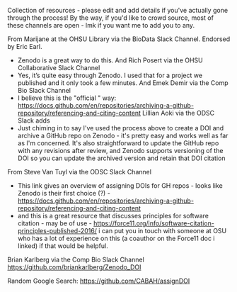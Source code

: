 Collection of resources - please edit and add details if you've actually gone through the process!
By the way, if you'd like to crowd source, most of these channels are open - lmk if you want me to add you to any. 

From Marijane at the OHSU Library via the BioData Slack Channel. Endorsed by Eric Earl.
* Zenodo is a great way to do this.
And Rich Posert via the OHSU Collaborative Slack Channel
* Yes, it’s quite easy through Zenodo. I used that for a project we published and it only took a few minutes.
And Emek Demir via the Comp Bio Slack Channel
* I believe this is the "official " way:
https://docs.github.com/en/repositories/archiving-a-github-repository/referencing-and-citing-content
Lillian Aoki via the ODSC Slack adds 
* Just chiming in to say I've used the process above to create a DOI and archive a GitHub repo on Zenodo - it's pretty easy and works well as far as I'm concerned. It's also straightforward to update the GitHub repo with any revisions after review, and Zenodo supports versioning of the DOI so you can update the archived version and retain that DOI citation

From Steve Van Tuyl via the ODSC Slack Channel
* This link gives an overview of assigning DOIs for GH repos - looks like Zenodo is their first choice (?) - 
https://docs.github.com/en/repositories/archiving-a-github-repository/referencing-and-citing-content
* and this is a great resource that discusses principles for software citation - may be of use - 
https://force11.org/info/software-citation-principles-published-2016/
i can put you in touch with someone at OSU who has a lot of experience on this (a coauthor on the Force11 doc i linked) if that would be helpful.

Brian Karlberg via the Comp Bio Slack Channel
https://github.com/briankarlberg/Zenodo_DOI


Random Google Search:
https://github.com/CABAH/assignDOI
